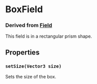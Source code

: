 # BoxField
### Derived from [Field](Field)
This field is in a rectangular prism shape.

## Properties
### `setSize(Vector3 size)`
Sets the size of the box.
